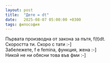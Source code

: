```yaml
---
layout: post
title:  "Дете = dt"
date:   2025-08-07 05:00:00 +0300
tags: философия
---
```

Първата производна от закона за пътя,  f(t)dt.  
Скоростта ти. Скоро с тати :-]  
Забележете, f е femina, функция, жена :-]  
Никой не ни обясни това във фми :-]